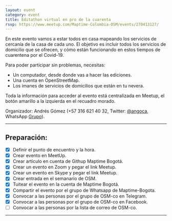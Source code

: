 ```yaml
---
layout: event
category: event
title: Editathon virtual en pro de la cuarenta
rsvp: https://www.meetup.com/Maptime-Colombia-OSM/events/270413127/
---
```


En este evento vamos a estar todos en casa mapeando los servicios de cercanía de la casa de cada uno.
El objetivo es incluir todos los servicios de domicilio que se ofrecen, y cómo están funcionando en estos tiempos de cuarentena por el Covid-19.

Para poder participar sin problemas, necesitas:
* Un computador, desde donde vas a hacer las ediciones.
* Una cuenta en OpenStreetMap.
* Los imanes de servicios de domicilios que están en tu nevera.

Toda la información para acceder al evento está centralizada en Meetup, el botón amarillo a la izquierda en el recuadro morado.

Organizador: Andrés Gómez (+57 316 621 40 32, Twitter: [@angoca](http://twitter.com/angoca),
WhatsApp [Grupo](https://chat.whatsapp.com/IzhSE1zf4czGIPOSSM6Xk5)).

-----

## Preparación:

- [X] Definir el punto de encuentro y la hora.
- [X] Crear evento en MeetUp.
- [X] Crear artículo en cuenta de Githup Maptime Bogotá.
- [X] Crear un evento en Zoom y pegar el link Meetup.
- [X] Crear un evento en Skype y pegar el link Meetup.
- [X] Crear entrada en el semanario de OSM.
- [X] Tuitear el evento en la cuenta de Maptime Bogotá.
- [X] Compartir el evento por el grupo de Whatsapp de Maptime-Bogota.
- [X] Convocar a las personas por el grupo de OSM-co en Telegram.
- [X] Convocar a las personas por el grupo de OSM-co en Facebook.
- [ ] Convocar a las personas por la lista de correo de OSM-co.

-----


